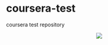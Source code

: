 # coursera-test
coursera test repository
<p align="center"> 
  <kbd>
  	<a href="" target="_blank">
  	<a href="https://harshitruwali.github.io/Coursera-HTML-CSS-and-Javascript-for-Web-Developers/Week%202/index.html" target="_blank">
		<img src="img.png"></img>
	</a>
  </kbd>
</p>
</p>
